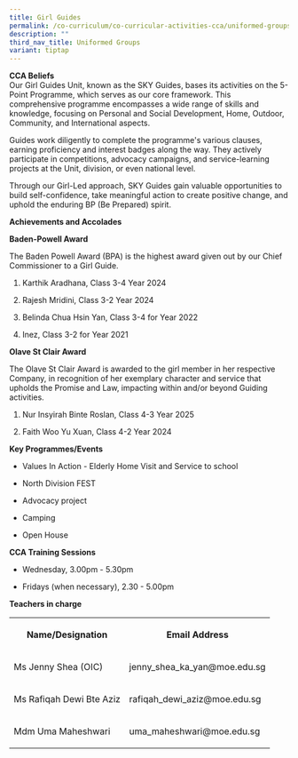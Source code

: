 ```yaml
---
title: Girl Guides
permalink: /co-curriculum/co-curricular-activities-cca/uniformed-groups/girl-guides/
description: ""
third_nav_title: Uniformed Groups
variant: tiptap
---
```

<p><strong>CCA Beliefs</strong> 
<br>Our Girl Guides Unit, known as the SKY Guides, bases its activities on
the 5-Point Programme, which serves as our core framework. This comprehensive
programme encompasses a wide range of skills and knowledge, focusing on
Personal and Social Development, Home, Outdoor, Community, and International
aspects.</p>
<p>Guides work diligently to complete the programme's various clauses, earning
proficiency and interest badges along the way. They actively participate
in competitions, advocacy campaigns, and service-learning projects at the
Unit, division, or even national level.</p>
<p>Through our Girl-Led approach, SKY Guides gain valuable opportunities
to build self-confidence, take meaningful action to create positive change,
and uphold the enduring BP (Be Prepared) spirit.</p>
<p></p>
<p><strong>Achievements and Accolades</strong> 
</p>
<p><strong>Baden-Powell Award</strong>
</p>
<p>The Baden Powell Award (BPA) is the highest award given out by our Chief
Commissioner to a Girl Guide.</p>
<ol data-tight="true" class="tight">
<li>
<p>Karthik Aradhana, Class 3-4 Year 2024</p>
</li>
<li>
<p>Rajesh Mridini, Class 3-2 Year 2024</p>
</li>
<li>
<p>Belinda Chua Hsin Yan, Class 3-4 for Year 2022</p>
</li>
<li>
<p>Inez, Class 3-2 for Year 2021</p>
</li>
</ol>
<p><strong>Olave St Clair Award</strong>
</p>
<p>The Olave St Clair Award is awarded to the girl member in her respective
Company, in recognition of her exemplary character and service that upholds
the Promise and Law, impacting within and/or beyond Guiding activities.</p>
<ol data-tight="true" class="tight">
<li>
<p>Nur Insyirah Binte Roslan, Class 4-3 Year 2025</p>
</li>
<li>
<p>Faith Woo Yu Xuan, Class 4-2 Year 2024</p>
<p></p>
</li>
</ol>
<p><strong>Key Programmes/Events</strong>
</p>
<ul data-tight="true" class="tight">
<li>
<p>Values In Action - Elderly Home Visit and Service to school</p>
</li>
<li>
<p>North Division FEST</p>
</li>
<li>
<p>Advocacy project</p>
</li>
<li>
<p>Camping</p>
</li>
<li>
<p>Open House</p>
</li>
</ul>
<p></p>
<p><strong>CCA Training Sessions</strong> 
<br>
</p>
<ul data-tight="true" class="tight">
<li>
<p>Wednesday, 3.00pm - 5.30pm</p>
</li>
<li>
<p>Fridays (when necessary), 2.30 - 5.00pm</p>
</li>
</ul>
<p><strong>Teachers in charge</strong>
</p>
<table style="minWidth: 50px">
<colgroup>
<col>
<col>
</colgroup>
<tbody>
<tr>
<th rowspan="1" colspan="1">
<p><strong>Name/Designation</strong>
</p>
</th>
<th rowspan="1" colspan="1">
<p><strong>Email Address</strong>
</p>
</th>
</tr>
<tr>
<td rowspan="1" colspan="1">
<p>Ms Jenny Shea (OIC)</p>
</td>
<td rowspan="1" colspan="1">
<p>jenny_shea_ka_yan@moe.edu.sg</p>
</td>
</tr>
<tr>
<td rowspan="1" colspan="1">
<p>Ms Rafiqah Dewi Bte Aziz</p>
</td>
<td rowspan="1" colspan="1">
<p>rafiqah_dewi_aziz@moe.edu.sg</p>
</td>
</tr>
<tr>
<td rowspan="1" colspan="1">
<p>Mdm Uma Maheshwari</p>
</td>
<td rowspan="1" colspan="1">
<p>uma_maheshwari@moe.edu.sg</p>
</td>
</tr>
</tbody>
</table>
<p></p>